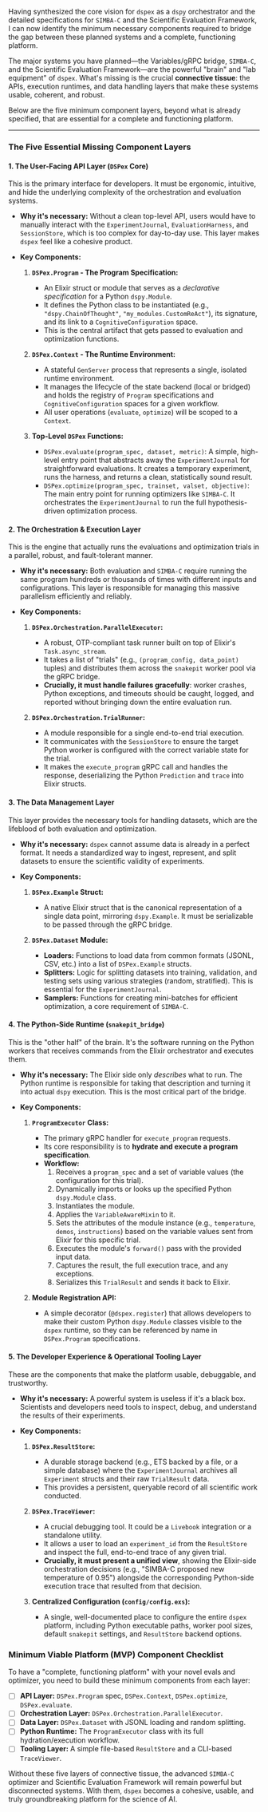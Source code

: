 Having synthesized the core vision for `dspex` as a `dspy` orchestrator and the detailed specifications for `SIMBA-C` and the Scientific Evaluation Framework, I can now identify the minimum necessary components required to bridge the gap between these planned systems and a complete, functioning platform.

The major systems you have planned—the Variables/gRPC bridge, `SIMBA-C`, and the Scientific Evaluation Framework—are the powerful "brain" and "lab equipment" of `dspex`. What's missing is the crucial **connective tissue**: the APIs, execution runtimes, and data handling layers that make these systems usable, coherent, and robust.

Below are the five minimum component layers, beyond what is already specified, that are essential for a complete and functioning platform.

---

### **The Five Essential Missing Component Layers**

#### **1. The User-Facing API Layer (`DSPex` Core)**

This is the primary interface for developers. It must be ergonomic, intuitive, and hide the underlying complexity of the orchestration and evaluation systems.

*   **Why it's necessary:** Without a clean top-level API, users would have to manually interact with the `ExperimentJournal`, `EvaluationHarness`, and `SessionStore`, which is too complex for day-to-day use. This layer makes `dspex` feel like a cohesive product.

*   **Key Components:**
    1.  **`DSPex.Program` - The Program Specification:**
        *   An Elixir struct or module that serves as a *declarative specification* for a Python `dspy.Module`.
        *   It defines the Python class to be instantiated (e.g., `"dspy.ChainOfThought"`, `"my_modules.CustomReAct"`), its signature, and its link to a `CognitiveConfiguration` space.
        *   This is the central artifact that gets passed to evaluation and optimization functions.

    2.  **`DSPex.Context` - The Runtime Environment:**
        *   A stateful `GenServer` process that represents a single, isolated runtime environment.
        *   It manages the lifecycle of the state backend (local or bridged) and holds the registry of `Program` specifications and `CognitiveConfiguration` spaces for a given workflow.
        *   All user operations (`evaluate`, `optimize`) will be scoped to a `Context`.

    3.  **Top-Level `DSPex` Functions:**
        *   `DSPex.evaluate(program_spec, dataset, metric)`: A simple, high-level entry point that abstracts away the `ExperimentJournal` for straightforward evaluations. It creates a temporary experiment, runs the harness, and returns a clean, statistically sound result.
        *   `DSPex.optimize(program_spec, trainset, valset, objective)`: The main entry point for running optimizers like `SIMBA-C`. It orchestrates the `ExperimentJournal` to run the full hypothesis-driven optimization process.

#### **2. The Orchestration & Execution Layer**

This is the engine that actually runs the evaluations and optimization trials in a parallel, robust, and fault-tolerant manner.

*   **Why it's necessary:** Both evaluation and `SIMBA-C` require running the same program hundreds or thousands of times with different inputs and configurations. This layer is responsible for managing this massive parallelism efficiently and reliably.

*   **Key Components:**
    1.  **`DSPex.Orchestration.ParallelExecutor`:**
        *   A robust, OTP-compliant task runner built on top of Elixir's `Task.async_stream`.
        *   It takes a list of "trials" (e.g., `(program_config, data_point)` tuples) and distributes them across the `snakepit` worker pool via the gRPC bridge.
        *   **Crucially, it must handle failures gracefully**: worker crashes, Python exceptions, and timeouts should be caught, logged, and reported without bringing down the entire evaluation run.

    2.  **`DSPex.Orchestration.TrialRunner`:**
        *   A module responsible for a single end-to-end trial execution.
        *   It communicates with the `SessionStore` to ensure the target Python worker is configured with the correct variable state for the trial.
        *   It makes the `execute_program` gRPC call and handles the response, deserializing the Python `Prediction` and `trace` into Elixir structs.

#### **3. The Data Management Layer**

This layer provides the necessary tools for handling datasets, which are the lifeblood of both evaluation and optimization.

*   **Why it's necessary:** `dspex` cannot assume data is already in a perfect format. It needs a standardized way to ingest, represent, and split datasets to ensure the scientific validity of experiments.

*   **Key Components:**
    1.  **`DSPex.Example` Struct:**
        *   A native Elixir struct that is the canonical representation of a single data point, mirroring `dspy.Example`. It must be serializable to be passed through the gRPC bridge.

    2.  **`DSPex.Dataset` Module:**
        *   **Loaders:** Functions to load data from common formats (JSONL, CSV, etc.) into a list of `DSPex.Example` structs.
        *   **Splitters:** Logic for splitting datasets into training, validation, and testing sets using various strategies (random, stratified). This is essential for the `ExperimentJournal`.
        *   **Samplers:** Functions for creating mini-batches for efficient optimization, a core requirement of `SIMBA-C`.

#### **4. The Python-Side Runtime (`snakepit_bridge`)**

This is the "other half" of the brain. It's the software running on the Python workers that receives commands from the Elixir orchestrator and executes them.

*   **Why it's necessary:** The Elixir side only *describes* what to run. The Python runtime is responsible for taking that description and turning it into actual `dspy` execution. This is the most critical part of the bridge.

*   **Key Components:**
    1.  **`ProgramExecutor` Class:**
        *   The primary gRPC handler for `execute_program` requests.
        *   Its core responsibility is to **hydrate and execute a program specification**.
        *   **Workflow:**
            1.  Receives a `program_spec` and a set of variable values (the configuration for this trial).
            2.  Dynamically imports or looks up the specified Python `dspy.Module` class.
            3.  Instantiates the module.
            4.  Applies the `VariableAwareMixin` to it.
            5.  Sets the attributes of the module instance (e.g., `temperature`, `demos`, `instructions`) based on the variable values sent from Elixir for this specific trial.
            6.  Executes the module's `forward()` pass with the provided input data.
            7.  Captures the result, the full execution trace, and any exceptions.
            8.  Serializes this `TrialResult` and sends it back to Elixir.

    2.  **Module Registration API:**
        *   A simple decorator (`@dspex.register`) that allows developers to make their custom Python `dspy.Module` classes visible to the `dspex` runtime, so they can be referenced by name in `DSPex.Program` specifications.

#### **5. The Developer Experience & Operational Tooling Layer**

These are the components that make the platform usable, debuggable, and trustworthy.

*   **Why it's necessary:** A powerful system is useless if it's a black box. Scientists and developers need tools to inspect, debug, and understand the results of their experiments.

*   **Key Components:**
    1.  **`DSPex.ResultStore`:**
        *   A durable storage backend (e.g., ETS backed by a file, or a simple database) where the `ExperimentJournal` archives all `Experiment` structs and their raw `TrialResult` data.
        *   This provides a persistent, queryable record of all scientific work conducted.

    2.  **`DSPex.TraceViewer`:**
        *   A crucial debugging tool. It could be a `Livebook` integration or a standalone utility.
        *   It allows a user to load an `experiment_id` from the `ResultStore` and inspect the full, end-to-end trace of any given trial.
        *   **Crucially, it must present a unified view**, showing the Elixir-side orchestration decisions (e.g., "SIMBA-C proposed new temperature of 0.95") alongside the corresponding Python-side execution trace that resulted from that decision.

    3.  **Centralized Configuration (`config/config.exs`):**
        *   A single, well-documented place to configure the entire `dspex` platform, including Python executable paths, worker pool sizes, default `snakepit` settings, and `ResultStore` backend options.

### **Minimum Viable Platform (MVP) Component Checklist**

To have a "complete, functioning platform" with your novel evals and optimizer, you need to build these minimum components from each layer:

*   [ ] **API Layer:** `DSPex.Program` spec, `DSPex.Context`, `DSPex.optimize`, `DSPex.evaluate`.
*   [ ] **Orchestration Layer:** `DSPex.Orchestration.ParallelExecutor`.
*   [ ] **Data Layer:** `DSPex.Dataset` with JSONL loading and random splitting.
*   [ ] **Python Runtime:** The `ProgramExecutor` class with its full hydration/execution workflow.
*   [ ] **Tooling Layer:** A simple file-based `ResultStore` and a CLI-based `TraceViewer`.

Without these five layers of connective tissue, the advanced `SIMBA-C` optimizer and Scientific Evaluation Framework will remain powerful but disconnected systems. With them, `dspex` becomes a cohesive, usable, and truly groundbreaking platform for the science of AI.

